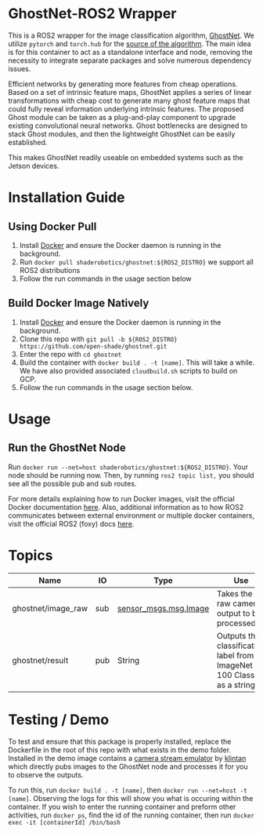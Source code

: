 # GhostNet-ROS2 Wrapper

This is a ROS2 wrapper for the image classification algorithm, [GhostNet](https://arxiv.org/abs/1911.11907). We utilize `pytorch` and `torch.hub` for the [source of the algorithm](https://pytorch.org/hub/pytorch_vision_ghostnet/). The main idea is for this container to act as a standalone interface and node, removing the necessity to integrate separate packages and solve numerous dependency issues.

Efficient networks by generating more features from cheap operations. Based on a set of intrinsic feature maps, GhostNet applies a series of linear transformations with cheap cost to generate many ghost feature maps that could fully reveal information underlying intrinsic features. The proposed Ghost module can be taken as a plug-and-play component to upgrade existing convolutional neural networks. Ghost bottlenecks are designed to stack Ghost modules, and then the lightweight GhostNet can be easily established.

This makes GhostNet readily useable on embedded systems such as the Jetson devices.


# Installation Guide

## Using Docker Pull
1. Install [Docker](https://www.docker.com/) and ensure the Docker daemon is running in the background.
2. Run ```docker pull shaderobotics/ghostnet:${ROS2_DISTRO}``` we support all ROS2 distributions
3. Follow the run commands in the usage section below

## Build Docker Image Natively
1. Install [Docker](https://www.docker.com/) and ensure the Docker daemon is running in the background.
2. Clone this repo with ```git pull -b ${ROS2_DISTRO} https://github.com/open-shade/ghostnet.git```
3. Enter the repo with ```cd ghostnet```
4. Build the container with ```docker build . -t [name]```. This will take a while. We have also provided associated `cloudbuild.sh` scripts to build on GCP.
5. Follow the run commands in the usage section below.

# Usage
## Run the GhostNet Node 
Run ```docker run --net=host shaderobotics/ghostnet:${ROS2_DISTRO}```. Your node should be running now. Then, by running ```ros2 topic list,``` you should see all the possible pub and sub routes.

For more details explaining how to run Docker images, visit the official Docker documentation [here](https://docs.docker.com/engine/reference/run/). Also, additional information as to how ROS2 communicates between external environment or multiple docker containers, visit the official ROS2 (foxy) docs [here](https://docs.ros.org/en/foxy/How-To-Guides/Run-2-nodes-in-single-or-separate-docker-containers.html#). 

# Topics

| Name                   | IO  | Type                             | Use                                                               |
|------------------------|-----|----------------------------------|-------------------------------------------------------------------|
| ghostnet/image_raw       | sub | [sensor_msgs.msg.Image](http://docs.ros.org/en/noetic/api/sensor_msgs/html/msg/Image.html)            | Takes the raw camera output to be processed                       |
 | ghostnet/result           | pub | String            | Outputs the classification label from ImageNet 100 Classes as a string |

# Testing / Demo
To test and ensure that this package is properly installed, replace the Dockerfile in the root of this repo with what exists in the demo folder. Installed in the demo image contains a [camera stream emulator](https://github.com/klintan/ros2_video_streamer) by [klintan](https://github.com/klintan) which directly pubs images to the GhostNet node and processes it for you to observe the outputs.

To run this, run ```docker build . -t [name]```, then ```docker run --net=host -t [name]```. Observing the logs for this will show you what is occuring within the container. If you wish to enter the running container and preform other activities, run ```docker ps```, find the id of the running container, then run ```docker exec -it [containerId] /bin/bash```